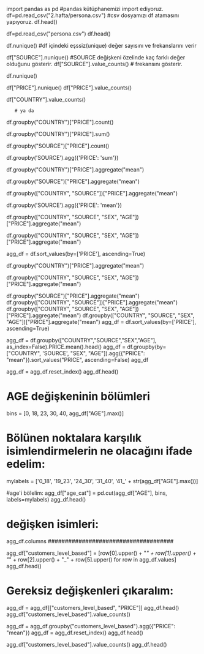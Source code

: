 import pandas as pd #pandas kütüphanemizi import ediyoruz.
df=pd.read_csv("2.hafta/persona.csv") #csv dosyamızı df atamasını yapıyoruz.
df.head()


df=pd.read_csv("persona.csv")
df.head()

df.nunique()   #df içindeki eşssiz(unique) değer sayısını ve frekanslarını verir

df["SOURCE"].nunique()  #SOURCE değişkeni özelinde kaç farklı değer olduğunu gösterir.
df["SOURCE"].value_counts() # frekansını gösterir.


df.nunique()

df["PRICE"].nunique()
df["PRICE"].value_counts()

df["COUNTRY"].value_counts()

       # ya da
       
df.groupby("COUNTRY")["PRICE"].count()



df.groupby("COUNTRY")["PRICE"].sum()


df.groupby("SOURCE")["PRICE"].count()


df.groupby('SOURCE').agg({'PRICE': 'sum'})


df.groupby("COUNTRY")["PRICE"].aggregate("mean")



df.groupby("SOURCE")["PRICE"].aggregate("mean")


df.groupby(["COUNTRY", "SOURCE"])["PRICE"].aggregate("mean")




df.groupby('SOURCE').agg({'PRICE': 'mean'})


df.groupby(["COUNTRY", "SOURCE", "SEX", "AGE"])["PRICE"].aggregate("mean")


df.groupby(["COUNTRY", "SOURCE", "SEX", "AGE"])["PRICE"].aggregate("mean")


agg_df = df.sort_values(by=['PRICE'], ascending=True)





df.groupby("COUNTRY")["PRICE"].aggregate("mean")


df.groupby(["COUNTRY", "SOURCE", "SEX", "AGE"])["PRICE"].aggregate("mean")


df.groupby("SOURCE")["PRICE"].aggregate("mean")
df.groupby(["COUNTRY", "SOURCE"])["PRICE"].aggregate("mean")
df.groupby(["COUNTRY", "SOURCE", "SEX", "AGE"])["PRICE"].aggregate("mean")
df.groupby(["COUNTRY", "SOURCE", "SEX", "AGE"])["PRICE"].aggregate("mean")
agg_df = df.sort_values(by=['PRICE'], ascending=True)



agg_df = df.groupby(["COUNTRY","SOURCE","SEX","AGE"], as_index=False).PRICE.mean().head()
agg_df = df.groupby(by=["COUNTRY", 'SOURCE', "SEX", "AGE"]).agg({"PRICE": "mean"}).sort_values("PRICE", ascending=False)
agg_df


agg_df = agg_df.reset_index()
agg_df.head()



# AGE değişkeninin bölümleri
bins = [0, 18, 23, 30, 40, agg_df["AGE"].max()]


# Bölünen noktalara karşılık isimlendirmelerin ne olacağını ifade edelim:
mylabels = ['0_18', '19_23', '24_30', '31_40', '41_' + str(agg_df["AGE"].max())]

#age'i bölelim:
agg_df["age_cat"] = pd.cut(agg_df["AGE"], bins, labels=mylabels)
agg_df.head()

# değişken isimleri:
agg_df.columns
#####################################


agg_df["customers_level_based"] = [row[0].upper() + "_" + row[1].upper() + "_" + row[2].upper() + "_" + row[5].upper() for row in agg_df.values]
agg_df.head()


# Gereksiz değişkenleri çıkaralım:
agg_df = agg_df[["customers_level_based", "PRICE"]]
agg_df.head()
agg_df["customers_level_based"].value_counts()


agg_df = agg_df.groupby("customers_level_based").agg({"PRICE": "mean"})
agg_df = agg_df.reset_index()
agg_df.head()

agg_df["customers_level_based"].value_counts()
agg_df.head()

